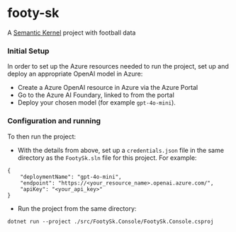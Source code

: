 # footy-sk
A [Semantic Kernel](https://learn.microsoft.com/en-us/semantic-kernel/overview/) project with football data

### Initial Setup

In order to set up the Azure resources needed to run the project, set up and deploy an appropriate OpenAI model in Azure:

* Create a Azure OpenAI resource in Azure via the Azure Portal
* Go to the Azure AI Foundary, linked to from the portal
* Deploy your chosen model (for example `gpt-4o-mini`).

### Configuration and running

To then run the project:

* With the details from above, set up a `credentials.json` file in the same directory as the `FootySk.sln` file for this project.  For example:
```
{
    "deploymentName": "gpt-4o-mini",
    "endpoint": "https://<your_resource_name>.openai.azure.com/",
    "apiKey": "<your_api_key>"
}
```
* Run the project from the same directory:
```
dotnet run --project ./src/FootySk.Console/FootySk.Console.csproj
```